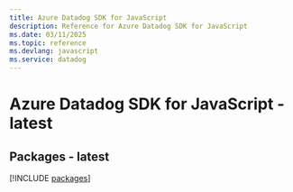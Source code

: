 ```yaml
---
title: Azure Datadog SDK for JavaScript
description: Reference for Azure Datadog SDK for JavaScript
ms.date: 03/11/2025
ms.topic: reference
ms.devlang: javascript
ms.service: datadog
---
```

# Azure Datadog SDK for JavaScript - latest
## Packages - latest
[!INCLUDE [packages](datadog-index.md)]